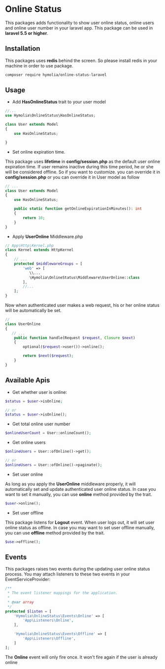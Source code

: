 # Online Status

This packages adds functionality to show user online status, online users and online user number in your laravel app. This package can be used in __laravel 5.5 or higher__.

## Installation

This packages uses __redis__ behind the screen. So please install redis in your machine in order to use package.

```bash
composer require hymolia/online-status-laravel
```

## Usage

* Add __HasOnlineStatus__ trait to your user model

```php
//...
use Hymolia\OnlineStatus\HasOnlineStatus;

class User extends Model
{
    use HasOnlineStatus;

}
```

* Set online expiration time.

This package uses __lifetime__ in __config/session.php__ as the default user online expiration time. If user remains inactive during this time period, he or she will be considered offline. So if you want to customize. you can override it in __config/session.php__ or you can override it in User model as follow

```php
// ...
class User extends Model
{
    use HasOnlineStatus;

    public static function getOnlineExpirationInMinutes(): int
    {
        return 10;
    }
}
```

* Apply __UserOnline__ Middleware.php

```php
// App\Http\Kernel.php
class Kernel extends HttpKernel
{
    // ...
    protected $middlewareGroups = [
        'web' => [
           \\...
           \Hymolia\OnlineStatus\Middleware\UserOnline::class
        ],
        //...
    ];
}
```

Now when authenticated user makes a web request, his or her online status will be automatically be set.

```php
//
class UserOnline
{
   // ...
    public function handle(Request $request, Closure $next)
    {
        optional($request->user())->online();

        return $next($request);
    }
}
```

## Available Apis

* Get whether user is online:

```php
$status = $user->isOnline;

// or
$status = $user->isOnline();
```

* Get total online user number

```php
$onlineUserCount = User::onlineCount();
```

* Get online users

```php
$onlineUsers = User::ofOnline()->get();

// or
$onlineUsers = User::ofOnline()->paginate();
```

* Set user online

As long as you apply the __UserOnline__ middleware properly, it will automatically set and update authenticated user online status. In case you want to set it manually, you can use __online__ method provided by the trait.

```php
$user->online();
```

* Set user offline

This package listens for __Logout__ event. When user logs out, it will set user online status as offline. In case you may want to set user offline manually, you can use __offline__ method provided by the trait.

```php
$use->offline();
```

## Events

This packages raises two events during the updating user online status process. You may attach listeners to these two events in your EventServiceProvider:

```php
/**
 * The event listener mappings for the application.
 *
 * @var array
 */
protected $listen = [
    'Hymolia\OnlineStatus\Events\Online' => [
        'App\Listeners\Online',
    ],

    'Hymolia\OnlineStatus\Events\Offline' => [
        'App\Listeners\Offline',
    ]
];
```

The __Online__ event will only fire once. It won't fire again if the user is already online
